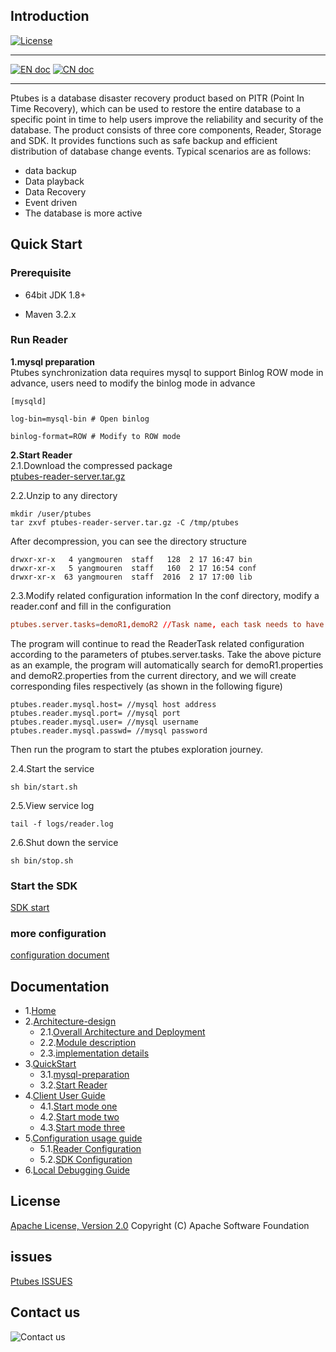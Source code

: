 
## Introduction
[![License](https://img.shields.io/badge/license-Apache%202-4EB1BA.svg)](https://www.apache.org/licenses/LICENSE-2.0.html)

___
[![EN doc](https://img.shields.io/badge/document-English-blue.svg)](README.md)
[![CN doc](https://img.shields.io/badge/文档-中文版-blue.svg)](README_CN.md)

___

Ptubes is a database disaster recovery product based on PITR (Point In Time Recovery), which can be used to restore the entire database to a specific point in time to help users improve the reliability and security of the database. The product consists of three core components, Reader, Storage and SDK. It provides functions such as safe backup and efficient distribution of database change events. Typical scenarios are as follows:
* data backup
* Data playback
* Data Recovery
* Event driven
* The database is more active

## Quick Start

### Prerequisite

* 64bit JDK 1.8+

* Maven 3.2.x

### Run Reader

**1.mysql preparation**<br>
Ptubes synchronization data requires mysql to support Binlog ROW mode in advance, users need to modify the binlog mode in advance
```
[mysqld]

log-bin=mysql-bin # Open binlog

binlog-format=ROW # Modify to ROW mode
```
**2.Start Reader**<br>
2.1.Download the compressed package<br>
[ptubes-reader-server.tar.gz](https://github.com/meituan/ptubes/releases/latest)<br>

2.2.Unzip to any directory
```
mkdir /user/ptubes
tar zxvf ptubes-reader-server.tar.gz -C /tmp/ptubes
```
After decompression, you can see the directory structure
```
drwxr-xr-x   4 yangmouren  staff   128  2 17 16:47 bin
drwxr-xr-x   5 yangmouren  staff   160  2 17 16:54 conf
drwxr-xr-x  63 yangmouren  staff  2016  2 17 17:00 lib
```

2.3.Modify related configuration information
In the conf directory, modify a reader.conf and fill in the configuration
```ReaderServer.conf
ptubes.server.tasks=demoR1,demoR2 //Task name, each task needs to have configuration information of the corresponding file, separated by commas
```
The program will continue to read the ReaderTask related configuration according to the parameters of ptubes.server.tasks. Take the above picture as an example, the program will automatically search for demoR1.properties and demoR2.properties from the current directory, and we will create corresponding files respectively (as shown in the following figure)
```demoRx.properties
ptubes.reader.mysql.host= //mysql host address
ptubes.reader.mysql.port= //mysql port
ptubes.reader.mysql.user= //mysql username
ptubes.reader.mysql.passwd= //mysql password
```
Then run the program to start the ptubes exploration journey.

2.4.Start the service
```
sh bin/start.sh
```
2.5.View service log
```
tail -f logs/reader.log
```
2.6.Shut down the service
```
sh bin/stop.sh
```
### Start the SDK
[SDK start](https://github.com/meituan/ptubes/wiki/%E5%AE%A2%E6%88%B7%E7%AB%AF%E4%BD%BF%E7%94%A8%E6%8C%87%E5%8D%97)
### more configuration
[configuration document](https://github.com/meituan/ptubes/wiki/%E9%85%8D%E7%BD%AE%E4%BD%BF%E7%94%A8%E6%8C%87%E5%8D%97)

## Documentation
- 1.[Home](https://github.com/meituan/ptubes/wiki)
- 2.[Architecture-design](https://github.com/meituan/ptubes/wiki/Architecture-design)
  - 2.1.[Overall Architecture and Deployment](https://github.com/meituan/ptubes/wiki/Architecture-design#1-overall-architecture-and-deployment)
  - 2.2.[Module description](https://github.com/meituan/ptubes/wiki/Architecture-design#2-module-description)
  - 2.3.[implementation details](https://github.com/meituan/ptubes/wiki/Architecture-design#3-implementation-details)
- 3.[QuickStart](https://github.com/meituan/ptubes/wiki/QuickStart)
  - 3.1.[mysql-preparation](https://github.com/meituan/ptubes/wiki/QuickStart#2mysql-preparation)
  - 3.2.[Start Reader](https://github.com/meituan/ptubes/wiki/QuickStart#3-start-reader)
- 4.[Client User Guide](https://github.com/meituan/ptubes/wiki/Client-User-Guide)
  - 4.1.[Start mode one](https://github.com/meituan/ptubes/wiki/Client-User-Guide#2-start-mode-one)
  - 4.2.[Start mode two](https://github.com/meituan/ptubes/wiki/Client-User-Guide#3-start-mode-two)
  - 4.3.[Start mode three](https://github.com/meituan/ptubes/wiki/Client-User-Guide#4-start-mode-three)
- 5.[Configuration usage guide](https://github.com/meituan/ptubes/wiki/Configuration-usage-guide)
  - 5.1.[Reader Configuration](https://github.com/meituan/ptubes/wiki/Configuration-usage-guide#1-reader-configuration)
  - 5.2.[SDK Configuration](https://github.com/meituan/ptubes/wiki/Configuration-usage-guide#2sdk-configuration)
- 6.[Local Debugging Guide](https://github.com/meituan/ptubes/wiki/Local-debugging-guide)

## License
[Apache License, Version 2.0](LICENSE) Copyright (C) Apache Software Foundation

## issues
[Ptubes ISSUES](https://github.com/meituan/ptubes/issues)

## Contact us
![Contact us](https://raw.githubusercontent.com/wiki/meituan/ptubes/images/lianxifangshi.jpeg)
